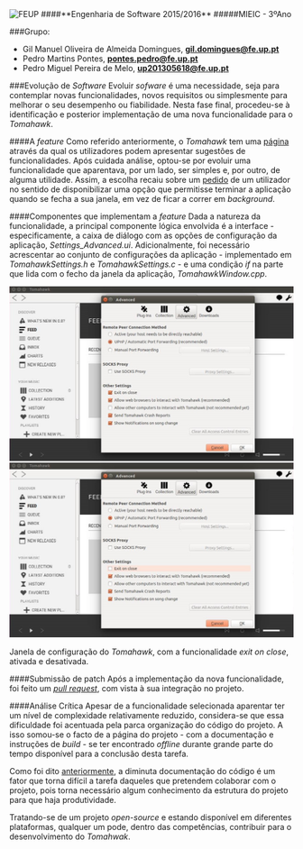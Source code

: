 <img src="https://encrypted-tbn2.gstatic.com/images?q=tbn:ANd9GcQ5v37xur40kL994HczH-li9mzyHP47jhvORpy-vNoHzatPjm11gSvwLVU" alt="FEUP">
####**Engenharia de Software 2015/2016**
#####MIEIC - 3ºAno

###Grupo:
- Gil Manuel Oliveira de Almeida Domingues, **gil.domingues@fe.up.pt**
- Pedro Martins Pontes, **pontes.pedro@fe.up.pt**
- Pedro Miguel Pereira de Melo, **up201305618@fe.up.pt**

###Evolução de *Software*
Evoluir *sofware* é uma necessidade, seja para contemplar novas funcionalidades, novos requisitos ou simplesmente para melhorar o seu desempenho ou fiabilidade.
Nesta fase final, procedeu-se à identificação e posterior implementação de uma nova funcionalidade para o *Tomahawk*.


####A *feature*
Como referido anteriormente, o *Tomahawk* tem uma [página](https://tomahawk.uservoice.com/) através da qual os utilizadores podem apresentar sugestões de funcionalidades. Após cuidada análise,  optou-se por evoluir uma funcionalidade que aparentava, por um lado, ser simples e, por outro, de alguma utilidade. 
Assim, a escolha recaiu sobre um [pedido](https://tomahawk.uservoice.com/forums/224204-feature-requests/suggestions/9735033-shut-down-the-player-when-you-press-the-close-butt) de um utilizador no sentido de disponibilizar uma opção que permitisse terminar a aplicação quando se fecha a sua janela, em vez de ficar a correr em *background*.


####Componentes que implementam a *feature*
Dada a natureza da funcionalidade, a principal componente lógica envolvida é a interface - especificamente, a caixa de diálogo com as opções de configuração da aplicação, *Settings_Advanced.ui*. 
Adicionalmente, foi necessário acrescentar ao conjunto de configurações da aplicação - implementado em *TomahawkSettings.h* e *TomahawkSettings.c* - e uma condição *if* na parte que lida com o fecho da janela da aplicação, *TomahawkWindow.cpp*.

<img src="https://github.com/pmpontes/tomahawk/blob/master/ESOF-docs/resources/check.jpg?raw=true" alt="Tomahawk configurations.">
<img src="https://github.com/pmpontes/tomahawk/blob/master/ESOF-docs/resources/uncheck.jpg?raw=true" alt="Tomahawk configurations.">

Janela de configuração do *Tomahawk*, com a funcionalidade *exit on close*, ativada e desativada.

####Submissão de patch
Após a implementação da nova funcionalidade, foi feito um [*pull request*](https://github.com/tomahawk-player/tomahawk/pull/362), com vista à sua integração no projeto.


####Análise Crítica
Apesar de a funcionalidade selecionada aparentar ter um nível de complexidade relativamente reduzido, considera-se que essa dificuldade foi acentuada pela parca organização do código do projeto. A isso somou-se o facto de a página do projeto - com a documentação e instruções de *build* - se ter encontrado *offline* durante grande parte do tempo disponível para a conclusão desta tarefa.

Como foi dito [anteriormente](https://github.com/pmpontes/tomahawk/blob/master/ESOF-docs/Report4.md), a diminuta documentação do código é um fator que torna difícil a tarefa daqueles que pretendem colaborar com o projeto, pois torna necessário algum conhecimento da estrutura do projeto para que haja produtividade.

Tratando-se de um projeto *open-source* e estando disponível em diferentes plataformas, qualquer um pode, dentro das competências, contribuir para o desenvolvimento do *Tomahwak*.

